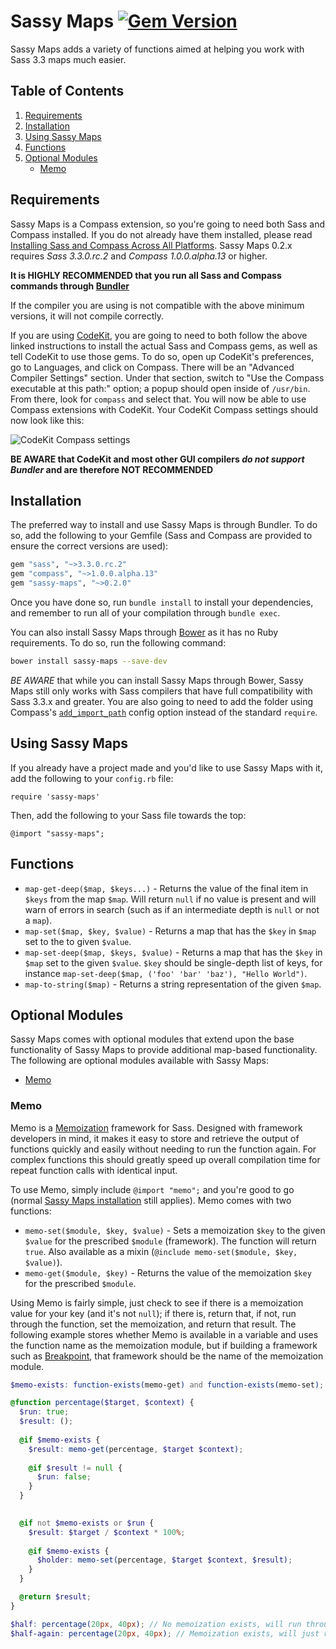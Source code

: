 # Sassy Maps [![Gem Version](https://badge.fury.io/rb/sassy-maps.png)](http://badge.fury.io/rb/sassy-maps)

Sassy Maps adds a variety of functions aimed at helping you work with Sass 3.3 maps much easier.

## Table of Contents

1. [Requirements](#requirements)
2. [Installation](#installation)
3. [Using Sassy Maps](#using-sassy-maps)
4. [Functions](#functions)
5. [Optional Modules](#optional-modules)
	* [Memo](#memo)

## Requirements

Sassy Maps is a Compass extension, so you're going to need both Sass and Compass installed. If you do not already have them installed, please read [Installing Sass and Compass Across All Platforms](http://snugug.com/musings/installing-sass-and-compass-across-all-platform). Sassy Maps 0.2.x requires *Sass 3.3.0.rc.2* and *Compass 1.0.0.alpha.13* or higher.

**It is HIGHLY RECOMMENDED that you run all Sass and Compass commands through [Bundler](http://bundler.io/)**

If the compiler you are using is not compatible with the above minimum versions, it will not compile correctly.

If you are using [CodeKit](http://incident57.com/codekit/), you are going to need to both follow the above linked instructions to install the actual Sass and Compass gems, as well as tell CodeKit to use those gems. To do so, open up CodeKit's preferences, go to Languages, and click on Compass. There will be an "Advanced Compiler Settings" section. Under that section, switch to "Use the Compass executable at this path:" option; a popup should open inside of `/usr/bin`. From there, look for `compass` and select that. You will now be able to use Compass extensions with CodeKit. Your CodeKit Compass settings should now look like this:

![CodeKit Compass settings](http://f.cl.ly/items/320z0n1b1b2Q2Q0P351R/Screen%20Shot%202013-04-03%20at%202.14.30%20PM.png)

**BE AWARE that CodeKit and most other GUI compilers *do not support Bundler* and are therefore NOT RECOMMENDED**

## Installation

The preferred way to install and use Sassy Maps is through Bundler. To do so, add the following to your Gemfile (Sass and Compass are provided to ensure the correct versions are used):

```ruby
gem "sass", "~>3.3.0.rc.2"
gem "compass", "~>1.0.0.alpha.13"
gem "sassy-maps", "~>0.2.0"
```

Once you have done so, run `bundle install` to install your dependencies, and remember to run all of your compilation through `bundle exec`.

You can also install Sassy Maps through [Bower](http://bower.io/) as it has no Ruby requirements. To do so, run the following command:

```bash
bower install sassy-maps --save-dev
```

*BE AWARE* that while you can install Sassy Maps through Bower, Sassy Maps still only works with Sass compilers that have full compatibility with Sass 3.3.x and greater. You are also going to need to add the folder using Compass's [`add_import_path`](http://compass-style.org/help/tutorials/configuration-reference/) config option instead of the standard `require`.

## Using Sassy Maps

If you already have a project made and you'd like to use Sassy Maps with it, add the following to your `config.rb` file:

`require 'sassy-maps'`

Then, add the following to your Sass file towards the top:

`@import "sassy-maps";`

## Functions

* `map-get-deep($map, $keys...)` - Returns the value of the final item in `$keys` from the map `$map`. Will return `null` if no value is present and will warn of errors in search (such as if an intermediate depth is `null` or not a `map`).
* `map-set($map, $key, $value)` - Returns a map that has the `$key` in `$map` set to the to given `$value`.
* `map-set-deep($map, $keys, $value)` - Returns a map that has the `$key` in `$map` set to the given `$value`. `$key` should be single-depth list of keys, for instance `map-set-deep($map, ('foo' 'bar' 'baz'), "Hello World")`.
* `map-to-string($map)` - Returns a string representation of the given `$map`.


## Optional Modules

Sassy Maps comes with optional modules that extend upon the base functionality of Sassy Maps to provide additional map-based functionality. The following are optional modules available with Sassy Maps:

* [Memo](#memo)

### Memo

Memo is a [Memoization](http://en.wikipedia.org/wiki/Memoization) framework for Sass. Designed with framework developers in mind, it makes it easy to store and retrieve the output of functions quickly and easily without needing to run the function again. For complex functions this should greatly speed up overall compilation time for repeat function calls with identical input.

To use Memo, simply include `@import "memo";` and you're good to go (normal [Sassy Maps installation](#installation) still applies). Memo comes with two functions:

* `memo-set($module, $key, $value)` - Sets a memoization `$key` to the given `$value` for the prescribed `$module` (framework). The function will return `true`. Also available as a mixin (`@include memo-set($module, $key, $value)`).
* `memo-get($module, $key)` - Returns the value of the memoization `$key` for the prescribed `$module`.

Using Memo is fairly simple, just check to see if there is a memoization value for your key (and it's not `null`); if there is, return that, if not, run through the function, set the memoization, and return that result. The following example stores whether Memo is available in a variable and uses the function name as the memoization module, but if building a framework such as [Breakpoint](http://github.com/team-sass/breakpoint), that framework should be the name of the memoization module.

```scss
$memo-exists: function-exists(memo-get) and function-exists(memo-set);

@function percentage($target, $context) {
  $run: true;
  $result: ();
  
  @if $memo-exists {
    $result: memo-get(percentage, $target $context);
    
    @if $result != null {
      $run: false;
    }
  }

  
  @if not $memo-exists or $run {
    $result: $target / $context * 100%;
    
    @if $memo-exists {
      $holder: memo-set(percentage, $target $context, $result);
    }
  }

  @return $result;
}

$half: percentage(20px, 40px); // No memoization exists, will run through the function
$half-again: percentage(20px, 40px); // Memoization exists, will just return that result
```
